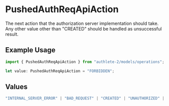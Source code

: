# PushedAuthReqApiAction

The next action that the authorization server implementation should take. Any other value other than "CREATED" should be handled as unsuccessful result.

## Example Usage

```typescript
import { PushedAuthReqApiAction } from "authlete-2/models/operations";

let value: PushedAuthReqApiAction = "FORBIDDEN";
```

## Values

```typescript
"INTERNAL_SERVER_ERROR" | "BAD_REQUEST" | "CREATED" | "UNAUTHORIZED" | "FORBIDDEN" | "JSON" | "JWT" | "OK"
```